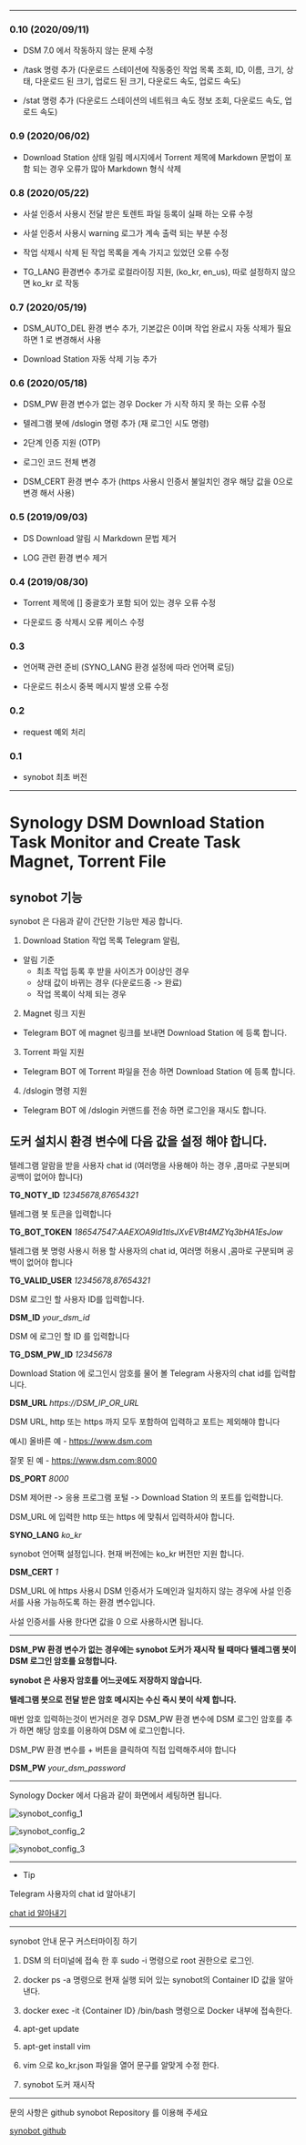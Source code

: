 ***
### 0.10 (2020/09/11)
 - DSM 7.0 에서 작동하지 않는 문제 수정

 - /task 명령 추가 (다운로드 스테이션에 작동중인 작업 목록 조회, ID, 이름, 크기, 상태, 다운로드 된 크기, 업로드 된 크기, 다운로드 속도, 업로드 속도)

 - /stat 명령 추가 (다운로드 스테이션의 네트워크 속도 정보 조회, 다운로드 속도, 업로드 속도)

### 0.9 (2020/06/02)
 - Download Station 상태 일림 메시지에서 Torrent 제목에 Markdown 문법이 포함 되는 경우 오류가 많아 Markdown 형식 삭제

### 0.8 (2020/05/22)
 - 사설 인증서 사용시 전달 받은 토렌트 파일 등록이 실패 하는 오류 수정

 - 사설 인증서 사용시 warning 로그가 계속 출력 되는 부분 수정
 
 - 작업 삭제시 삭제 된 작업 목록을 계속 가지고 있었던 오류 수정

 - TG_LANG 환경변수 추가로 로컬라이징 지원, (ko_kr, en_us), 따로 설정하지 않으면 ko_kr 로 작동

### 0.7 (2020/05/19)
 - DSM_AUTO_DEL 환경 변수 추가, 기본값은 0이며 작업 완료시 자동 삭제가 필요하면 1 로 변경해서 사용

 - Download Station 자동 삭제 기능 추가

### 0.6 (2020/05/18)
 - DSM_PW 환경 변수가 없는 경우 Docker 가 시작 하지 못 하는 오류 수정

 - 텔레그램 봇에 /dslogin 명령 추가 (재 로그인 시도 명령)

 - 2단계 인증 지원 (OTP)

 - 로그인 코드 전체 변경

 - DSM_CERT 환경 변수 추가 (https 사용시 인증서 불일치인 경우 해당 값을 0으로 변경 해서 사용)

### 0.5 (2019/09/03)
 - DS Download 알림 시 Markdown 문법 제거

 - LOG 관련 환경 변수 제거

### 0.4 (2019/08/30)
 - Torrent 제목에 [] 중괄호가 포함 되어 있는 경우 오류 수정

 - 다운로드 중 삭제시 오류 케이스 수정

### 0.3
 - 언어팩 관련 준비 (SYNO_LANG 환경 설정에 따라 언어팩 로딩)

 - 다운로드 취소시 중복 메시지 발생 오류 수정

### 0.2
 - request 예외 처리

### 0.1

 - synobot 최초 버전

***

# Synology DSM Download Station Task Monitor and Create Task Magnet, Torrent File

## **synobot 기능**

synobot 은 다음과 같이 간단한 기능만 제공 합니다.

1. Download Station 작업 목록 Telegram 알림,
  - 알림 기준
    - 최초 작업 등록 후 받을 사이즈가 0이상인 경우
    - 상태 값이 바뀌는 경우 (다운로드중 -> 완료)
    - 작업 목록이 삭제 되는 경우

2. Magnet 링크 지원
  - Telegram BOT 에 magnet 링크를 보내면 Download Station 에 등록 합니다.

3. Torrent 파일 지원
  - Telegram BOT 에 Torrent 파일을 전송 하면 Download Station 에 등록 합니다.

4. /dslogin 명령 지원
  - Telegram BOT 에 /dslogin 커맨드를 전송 하면 로그인을 재시도 합니다.
                        

## **도커 설치시 환경 변수에 다음 값을 설정 해야 합니다.**

텔레그램 알람을 받을 사용자 chat id (여러명을 사용해야 하는 경우 ,콤마로 구분되며 공백이 없어야 합니다)

**TG_NOTY_ID** *12345678,87654321*

텔레그램 봇 토큰을 입력합니다

**TG_BOT_TOKEN** *186547547:AAEXOA9ld1tlsJXvEVBt4MZYq3bHA1EsJow*

텔레그램 봇 명령 사용시 허용 할 사용자의 chat id, 여러명 허용시 ,콤마로 구분되며 공백이 없어야 합니다

**TG_VALID_USER** *12345678,87654321*

DSM 로그인 할 사용자 ID를 입력합니다.

**DSM_ID** *your_dsm_id*

DSM 에 로그인 할 ID 를 입력합니다

**TG_DSM_PW_ID** *12345678*

Download Station 에 로그인시 암호를 물어 볼 Telegram 사용자의 chat id를 입력합니다.

**DSM_URL** *https://DSM_IP_OR_URL*

DSM URL, http 또는 https 까지 모두 포함하여 입력하고 포트는 제외해야 합니다

예시) 올바른 예 - https://www.dsm.com

잘못 된 예 - https://www.dsm.com:8000

**DS_PORT** *8000*

DSM 제어판 -> 응용 프로그램 포털 -> Download Station 의 포트를 입력합니다.

DSM_URL 에 입력한 http 또는 https 에 맞춰서 입력하셔야 합니다.

**SYNO_LANG** *ko_kr*

synobot 언어팩 설정입니다. 현재 버전에는 ko_kr 버전만 지원 합니다.

**DSM_CERT** *1*

DSM_URL 에 https 사용시 DSM 인증서가 도메인과 일치하지 않는 경우에 사설 인증서를 사용 가능하도록 하는 환경 변수입니다.

사설 인증서를 사용 한다면 값을 0 으로 사용하시면 됩니다.

***

**DSM_PW 환경 변수가 없는 경우에는 synobot 도커가 재시작 될 때마다 텔레그램 봇이 DSM 로그인 암호를 요청합니다.**

**synobot 은 사용자 암호를 어느곳에도 저장하지 않습니다.**

**텔레그램 봇으로 전달 받은 암호 메시지는 수신 즉시 봇이 삭제 합니다.**

매번 암호 입력하는것이 번거러운 경우 DSM_PW 환경 변수에 DSM 로그인 암호를 추가 하면 해당 암호를 이용하여 DSM 에 로그인합니다.

DSM_PW 환경 변수를 + 버튼을 클릭하여 직접 입력해주셔야 합니다

**DSM_PW** *your_dsm_password*

***


Synology Docker 에서 다음과 같이 화면에서 세팅하면 됩니다.

![synobot_config_1](https://raw.githubusercontent.com/acidpop/synobot_public/master/img/synobot_config1.png)

![synobot_config_2](https://raw.githubusercontent.com/acidpop/synobot_public/master/img/synobot_config2.png)

![synobot_config_3](https://raw.githubusercontent.com/acidpop/synobot_public/master/img/synobot_config3.png)

***

- Tip

Telegram 사용자의 chat id 알아내기

<a href="https://blog.acidpop.kr/216?category=679730" target="_blank">chat id 알아내기</a>

***

synobot 안내 문구 커스터마이징 하기

1. DSM 의 터미널에 접속 한 후 sudo -i 명령으로 root 권한으로 로그인.

2. docker ps -a 명령으로 현재 실행 되어 있는 synobot의 Container ID 값을 알아낸다.

3. docker exec -it {Container ID} /bin/bash  명령으로 Docker 내부에 접속한다.

4. apt-get update

5. apt-get install vim

6. vim 으로 ko_kr.json 파일을 열어 문구를 알맞게 수정 한다.

7. synobot 도커 재시작

***

문의 사항은 github synobot Repository 를 이용해 주세요

<a href="https://github.com/acidpop/synobot_public" target="_blank">synobot github</a>

